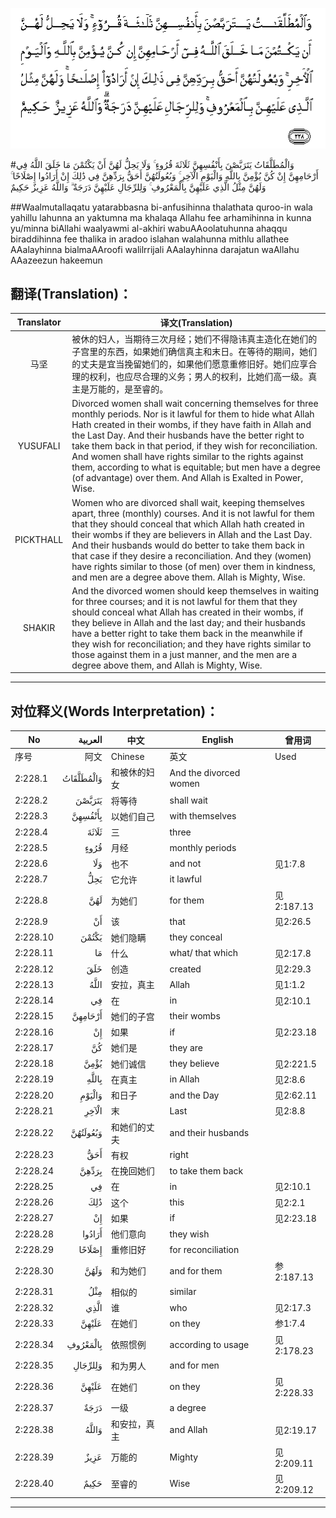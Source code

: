 ![002:228](images/002_228.gif)

#وَالْمُطَلَّقَاتُ يَتَرَبَّصْنَ بِأَنْفُسِهِنَّ ثَلَاثَةَ قُرُوءٍ ۚ وَلَا يَحِلُّ لَهُنَّ أَنْ يَكْتُمْنَ مَا خَلَقَ اللَّهُ فِي أَرْحَامِهِنَّ إِنْ كُنَّ يُؤْمِنَّ بِاللَّهِ وَالْيَوْمِ الْآخِرِ ۚ وَبُعُولَتُهُنَّ أَحَقُّ بِرَدِّهِنَّ فِي ذَٰلِكَ إِنْ أَرَادُوا إِصْلَاحًا ۚ وَلَهُنَّ مِثْلُ الَّذِي عَلَيْهِنَّ بِالْمَعْرُوفِ ۚ وَلِلرِّجَالِ عَلَيْهِنَّ دَرَجَةٌ ۗ وَاللَّهُ عَزِيزٌ حَكِيمٌ 

##Waalmutallaqatu yatarabbasna bi-anfusihinna thalathata quroo-in wala yahillu lahunna an yaktumna ma khalaqa Allahu fee arhamihinna in kunna yu/minna biAllahi waalyawmi al-akhiri wabuAAoolatuhunna ahaqqu biraddihinna fee thalika in aradoo islahan walahunna mithlu allathee AAalayhinna bialmaAAroofi walilrrijali AAalayhinna darajatun waAllahu AAazeezun hakeemun 

## 翻译(Translation)：

| Translator | 译文(Translation)                                            |
| :--------: | ------------------------------------------------------------ |
|    马坚    | 被休的妇人，当期待三次月经；她们不得隐讳真主造化在她们的子宫里的东西，如果她们确信真主和末日。在等待的期间，她们的丈夫是宜当挽留她们的，如果他们愿意重修旧好。她们应享合理的权利，也应尽合理的义务；男人的权利，比她们高一级。真主是万能的，是至睿的。 |
|  YUSUFALI  | Divorced women shall wait concerning themselves for three monthly periods. Nor is it lawful for them to hide what Allah Hath created in their wombs, if they have faith in Allah and the Last Day. And their husbands have the better right to take them back in that period, if they wish for reconciliation. And women shall have rights similar to the rights against them, according to what is equitable; but men have a degree (of advantage) over them. And Allah is Exalted in Power, Wise. |
| PICKTHALL  | Women who are divorced shall wait, keeping themselves apart, three (monthly) courses. And it is not lawful for them that they should conceal that which Allah hath created in their wombs if they are believers in Allah and the Last Day. And their husbands would do better to take them back in that case if they desire a reconciliation. And they (women) have rights similar to those (of men) over them in kindness, and men are a degree above them. Allah is Mighty, Wise. |
|   SHAKIR   | And the divorced women should keep themselves in waiting for three courses; and it is not lawful for them that they should conceal what Allah has created in their wombs, if they believe in Allah and the last day; and their husbands have a better right to take them back in the meanwhile if they wish for reconciliation; and they have rights similar to those against them in a just manner, and the men are a degree above them, and Allah is Mighty, Wise. |

---

## 对位释义(Words Interpretation)：

| No   | العربية | 中文    | English | 曾用词 |
| ---- | ------: | ------- | ------- | ------ |
| 序号 |    阿文 | Chinese | 英文    | Used   |
| 2:228.1  | وَالْمُطَلَّقَاتُ | 和被休的妇女       | And the divorced women |            |
| 2:228.2  | يَتَرَبَّصْنَ    | 将等待             | shall wait             |            |
| 2:228.3  | بِأَنْفُسِهِنَّ   | 以她们自己         | with themselves        |            |
| 2:228.4  | ثَلَاثَةَ     | 三                 | three                  |            |
| 2:228.5  | قُرُوءٍ      | 月经               | monthly periods        |            |
| 2:228.6  | وَلَا       | 也不               | and not                | 见1:7.8    |
| 2:228.7  | يَحِلُّ       | 它允许             | it lawful              |            |
| 2:228.8  | لَهُنَّ       | 为她们             | for them               | 见2:187.13 |
| 2:228.9  | أَنْ        | 该                 | that                   | 见2:26.5   |
| 2:228.10 | يَكْتُمْنَ     | 她们隐瞒           | they conceal           |            |
| 2:228.11 | مَا        | 什么               | what/ that which       | 见2:17.8   |
| 2:228.12 | خَلَقَ       | 创造             | created                | 见2:29.3   |
| 2:228.13 | اللَّهُ      | 安拉，真主         | Allah                  | 见1:1.2    |
| 2:228.14 | فِي        | 在                 | in                     | 见2:10.1   |
| 2:228.15 | أَرْحَامِهِنَّ   | 她们的子宫         | their wombs            |            |
| 2:228.16 | إِنْ        | 如果               | if                     | 见2:23.18  |
| 2:228.17 | كُنَّ        | 她们是             | they are               |            |
| 2:228.18 | يُؤْمِنَّ      | 她们诚信           | they believe           | 见2:221.5  |
| 2:228.19 | بِاللَّهِ     | 在真主         | in Allah               | 见2:8.6    |
| 2:228.20 | وَالْيَوْمِ    | 和日子             | and the Day            | 见2:62.11  |
| 2:228.21 | الْآخِرِ     | 末                 | Last                   | 见2:8.8    |
| 2:228.22 | وَبُعُولَتُهُنَّ  | 和她们的丈夫       | and their husbands     |            |
| 2:228.23 | أَحَقُّ       | 有权               | right                  |            |
| 2:228.24 | بِرَدِّهِنَّ     | 在挽回她们         | to take them back      |            |
| 2:228.25 | فِي        | 在                 | in                     | 见2:10.1   |
| 2:228.26 | ذَٰلِكَ       | 这个         | this                   | 见2:2.1    |
| 2:228.27 | إِنْ        | 如果               | if                     | 见2:23.18  |
| 2:228.28 | أَرَادُوا    | 他们意向           | they wish              |            |
| 2:228.29 | إِصْلَاحًا    | 重修旧好           | for reconciliation     |            |
| 2:228.30 | وَلَهُنَّ      | 和为她们           | and for them           | 参2:187.13 |
| 2:228.31 | مِثْلُ       | 相似的             | similar                |            |
| 2:228.32 | الَّذِي      | 谁                 | who                    | 见2:17.3   |
| 2:228.33 | عَلَيْهِنَّ     | 在她们             | on they                | 参1:7.4    |
| 2:228.34 | بِالْمَعْرُوفِ  | 依照惯例           | according to usage     | 见2:178.23 |
| 2:228.35 | وَلِلرِّجَالِ   | 和为男人           | and for men            |            |
| 2:228.36 | عَلَيْهِنَّ     | 在她们             | on they                | 见2:228.33 |
| 2:228.37 | دَرَجَةٌ      | 一级               | a degree               |            |
| 2:228.38 | وَاللَّهُ     | 和安拉，真主       | and Allah              | 见2:19.17  |
| 2:228.39 | عَزِيزٌ      | 万能的             | Mighty                 | 见2:209.11 |
| 2:228.40 | حَكِيمٌ      | 至睿的             | Wise                   | 见2:209.12 |

---
